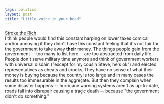 ```yaml
---
tags: politics
layout: post
title: "Little voice in your head"
---
```




<a href="http://slate.msn.com/?id=2069843">Stroke the Rich</a><br>
I think people would find this constant harping on lower taxes comical and/or annoying if they didn't have this constant feeling that it's not fair for the government to take away <b>their</b> money. The things people gain from the government -- too many to list here -- are too abstracted from daily life. People don't serve military time anymore and think of government workers with universal disdain ("except for my cousin Steve, he's ok") and elected representatives as cheats and crooks. They have no sense of what their money is buying because the country is too large and in many cases the results too immesurable in the aggregate. But then they complain when some disaster happens -- hurricane warning systems aren't as up-to-date, roads fall into disrepair causing a tragic death -- because "the government didn't do something." 


